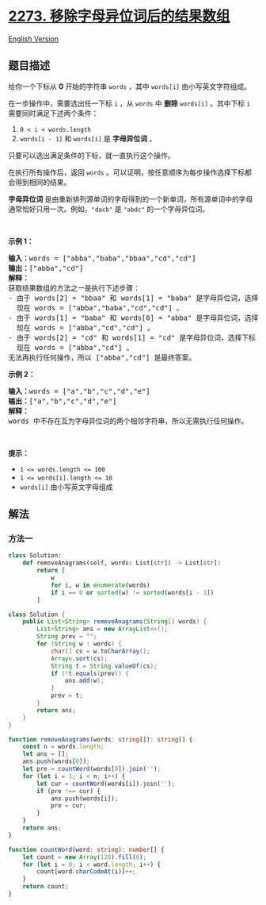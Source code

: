 # [2273. 移除字母异位词后的结果数组](https://leetcode.cn/problems/find-resultant-array-after-removing-anagrams)

[English Version](/solution/2200-2299/2273.Find%20Resultant%20Array%20After%20Removing%20Anagrams/README_EN.md)

<!-- tags:数组,哈希表,字符串,排序 -->

<!-- difficulty:简单 -->

## 题目描述

<!-- 这里写题目描述 -->

<p>给你一个下标从 <strong>0</strong> 开始的字符串 <code>words</code> ，其中 <code>words[i]</code> 由小写英文字符组成。</p>

<p>在一步操作中，需要选出任一下标 <code>i</code> ，从 <code>words</code> 中 <strong>删除</strong> <code>words[i]</code> 。其中下标 <code>i</code> 需要同时满足下述两个条件：</p>

<ol>
	<li><code>0 &lt; i &lt; words.length</code></li>
	<li><code>words[i - 1]</code> 和 <code>words[i]</code> 是 <strong>字母异位词</strong> 。</li>
</ol>

<p>只要可以选出满足条件的下标，就一直执行这个操作。</p>

<p>在执行所有操作后，返回 <code>words</code> 。可以证明，按任意顺序为每步操作选择下标都会得到相同的结果。</p>

<p><strong>字母异位词</strong> 是由重新排列源单词的字母得到的一个新单词，所有源单词中的字母通常恰好只用一次。例如，<code>"dacb"</code> 是 <code>"abdc"</code> 的一个字母异位词。</p>

<p>&nbsp;</p>

<p><strong>示例 1：</strong></p>

<pre><strong>输入：</strong>words = ["abba","baba","bbaa","cd","cd"]
<strong>输出：</strong>["abba","cd"]
<strong>解释：</strong>
获取结果数组的方法之一是执行下述步骤：
- 由于 words[2] = "bbaa" 和 words[1] = "baba" 是字母异位词，选择下标 2 并删除 words[2] 。
  现在 words = ["abba","baba","cd","cd"] 。
- 由于 words[1] = "baba" 和 words[0] = "abba" 是字母异位词，选择下标 1 并删除 words[1] 。
  现在 words = ["abba","cd","cd"] 。
- 由于 words[2] = "cd" 和 words[1] = "cd" 是字母异位词，选择下标 2 并删除 words[2] 。
  现在 words = ["abba","cd"] 。
无法再执行任何操作，所以 ["abba","cd"] 是最终答案。</pre>

<p><strong>示例 2：</strong></p>

<pre><strong>输入：</strong>words = ["a","b","c","d","e"]
<strong>输出：</strong>["a","b","c","d","e"]
<strong>解释：</strong>
words 中不存在互为字母异位词的两个相邻字符串，所以无需执行任何操作。</pre>

<p>&nbsp;</p>

<p><strong>提示：</strong></p>

<ul>
	<li><code>1 &lt;= words.length &lt;= 100</code></li>
	<li><code>1 &lt;= words[i].length &lt;= 10</code></li>
	<li><code>words[i]</code> 由小写英文字母组成</li>
</ul>

## 解法

### 方法一

<!-- tabs:start -->

```python
class Solution:
    def removeAnagrams(self, words: List[str]) -> List[str]:
        return [
            w
            for i, w in enumerate(words)
            if i == 0 or sorted(w) != sorted(words[i - 1])
        ]
```

```java
class Solution {
    public List<String> removeAnagrams(String[] words) {
        List<String> ans = new ArrayList<>();
        String prev = "";
        for (String w : words) {
            char[] cs = w.toCharArray();
            Arrays.sort(cs);
            String t = String.valueOf(cs);
            if (!t.equals(prev)) {
                ans.add(w);
            }
            prev = t;
        }
        return ans;
    }
}
```

```ts
function removeAnagrams(words: string[]): string[] {
    const n = words.length;
    let ans = [];
    ans.push(words[0]);
    let pre = countWord(words[0]).join('');
    for (let i = 1; i < n; i++) {
        let cur = countWord(words[i]).join('');
        if (pre !== cur) {
            ans.push(words[i]);
            pre = cur;
        }
    }
    return ans;
}

function countWord(word: string): number[] {
    let count = new Array(128).fill(0);
    for (let i = 0; i < word.length; i++) {
        count[word.charCodeAt(i)]++;
    }
    return count;
}
```

<!-- tabs:end -->

<!-- end -->
